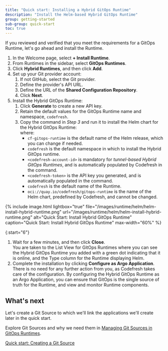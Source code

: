 ```yaml
---
title: "Quick start: Installing a Hybrid GitOps Runtime"
description: "Install the Helm-based Hybrid GitOps Runtime"
group: getting-started
sub-group: quick-start
toc: true
---
```




If you reviewed and verified that you meet the requirements for a GitOps Runtime, let's go ahead and install the Runtime.


1. In the Welcome page, select **+ Install Runtime**.
1. From Runtimes in the sidebar, select **GitOps Runtimes**.
1. Click **Hybrid Runtimes**, and then click **Add**.
1. Set up your Git provider account:
    1. If not GitHub, select the Git provider.  
    1. Define the provider's API URL.
    1. Define the URL of the **Shared Configuration Repository**.
    1. Click **Next**.
1. Install the Hybrid GitOps Runtime:
    1. Click **Generate** to create a new API key.
    1. Retain the default values for the GitOps Runtime name and namespace, `codefresh`.
    1. Copy the command in _Step 3_ and run it to install the Helm chart for the Hybrid GitOps Runtime:   
        where:  
        * `cf-gitops-runtime` is the default name of the Helm release, which you can change if needed.  
        * `codefresh` is the default namespace in which to install the Hybrid GitOps runtime.
        * `<codefresh-account-id>` is mandatory for _tunnel-based Hybrid GitOps Runtimes_, and is automatically populated by Codefresh in the command. 
        * `<codefresh-token>` is the API key you generated, and is automatically populated in the command.
        * `codefresh` is the default name of the Runtime. 
        * `oci://quay.io/codefresh/gitops-runtime` is the name of the Helm chart, predefined by Codefresh, and cannot be changed.

{% include
image.html
lightbox="true"
file="/images/runtime/helm/helm-install-hybrid-runtime.png"
url="/images/runtime/helm/helm-install-hybrid-runtime.png"
alt="Quick Start: Install Hybrid GitOps Runtime"
caption="Quick Start: Install Hybrid GitOps Runtime"
max-width="60%"
%}

{:start="6"}
1. Wait for a few minutes, and then click **Close**.  
   You are taken to the List View for GitOps Runtimes where you can see the Hybrid GitOps Runtime you added with a green dot indicating that it is online, and the Type column for the Runtime displaying Helm.
1. Complete the installation by clicking **Configure as Argo Application**.  
  There is no need for any further action from you, as Codefresh takes care of the configuration.
  By configuring the Hybrid GitOps Runtime as an Argo Application, you can ensure that GitOps is the single source of truth for the Runtime, and view and monitor Runtime components. 




## What's next
Let's create a Git Source to which we'll link the applications we'll create later in the quick start. 

Explore Git Sources and why we need them in [Managing Git Sources in GitOps Runtimes]({{site.baseurl}}/docs/gitops-quick-start/products/). 

[Quick start: Creating a Git Source]({{site.baseurl}}/docs/gitops-quick-start/products/quick-start-product-create.md)





